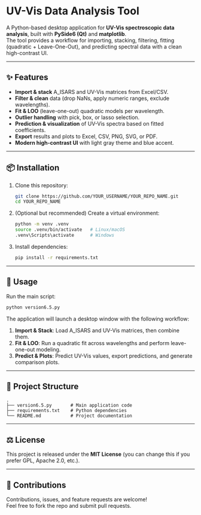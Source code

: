 # UV-Vis Data Analysis Tool

A Python-based desktop application for **UV-Vis spectroscopic data analysis**, built with **PySide6 (Qt)** and **matplotlib**.  
The tool provides a workflow for importing, stacking, filtering, fitting (quadratic + Leave-One-Out), and predicting spectral data with a clean high-contrast UI.

---

## ✨ Features
- **Import & stack** A_ISARS and UV-Vis matrices from Excel/CSV.  
- **Filter & clean** data (drop NaNs, apply numeric ranges, exclude wavelengths).  
- **Fit & LOO** (leave-one-out) quadratic models per wavelength.  
- **Outlier handling** with pick, box, or lasso selection.  
- **Prediction & visualization** of UV-Vis spectra based on fitted coefficients.  
- **Export** results and plots to Excel, CSV, PNG, SVG, or PDF.  
- **Modern high-contrast UI** with light gray theme and blue accent.  

---

## 📦 Installation

1. Clone this repository:
   ```bash
   git clone https://github.com/YOUR_USERNAME/YOUR_REPO_NAME.git
   cd YOUR_REPO_NAME
   ```

2. (Optional but recommended) Create a virtual environment:
   ```bash
   python -m venv .venv
   source .venv/bin/activate   # Linux/macOS
   .venv\Scripts\activate      # Windows
   ```

3. Install dependencies:
   ```bash
   pip install -r requirements.txt
   ```

---

## 🚀 Usage

Run the main script:

```bash
python version6.5.py
```

The application will launch a desktop window with the following workflow:

1. **Import & Stack**: Load A_ISARS and UV-Vis matrices, then combine them.  
2. **Fit & LOO**: Run a quadratic fit across wavelengths and perform leave-one-out modeling.  
3. **Predict & Plots**: Predict UV-Vis values, export predictions, and generate comparison plots.  

---

## 📂 Project Structure
```
.
├── version6.5.py       # Main application code
├── requirements.txt    # Python dependencies
└── README.md           # Project documentation
```

---

## ⚖️ License
This project is released under the **MIT License** (you can change this if you prefer GPL, Apache 2.0, etc.).

---

## 🙌 Contributions
Contributions, issues, and feature requests are welcome!  
Feel free to fork the repo and submit pull requests.
